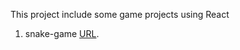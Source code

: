 This project include some game projects using React

1. snake-game [URL](https://github.com/LuWang0211/snake-game.git).

